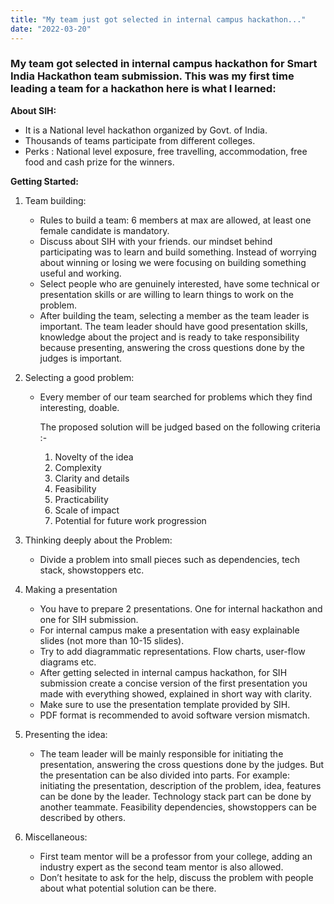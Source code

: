 ```yaml
---
title: "My team just got selected in internal campus hackathon..."
date: "2022-03-20"
---
```

### My team got selected in internal campus hackathon for Smart India Hackathon team submission. This was my first time leading a team for a hackathon here is what I learned:

**About SIH:**

- It is a National level hackathon organized by Govt. of India.
- Thousands of teams participate from different colleges.
- Perks : National level exposure, free travelling, accommodation, free food and cash prize for the winners.

**Getting Started:**

1. Team building:
    - Rules to build a team: 6 members at max are allowed, at least one female candidate is mandatory.
    - Discuss about SIH with your friends. our mindset behind participating was to learn and build something. Instead of worrying about winning or losing we were focusing on building something useful and working.
    - Select people who are genuinely interested, have some technical or presentation skills or are willing to learn things to work on the problem.
    - After building the team, selecting a member as the team leader is important. The team leader should have good presentation skills, knowledge about the project and is ready to take responsibility because presenting, answering the cross questions done by the judges is important.
2. Selecting a good problem:
    - Every member of our team searched for problems which they find interesting, doable.
        
        The proposed solution will be judged based on the following criteria :-
        
        1. Novelty of the idea
        2. Complexity
        3. Clarity and details
        4. Feasibility
        5. Practicability
        6. Scale of impact
        7. Potential for future work progression
    
3. Thinking deeply about the Problem:
    - Divide a problem into small pieces such as dependencies, tech stack, showstoppers etc.

4. Making a presentation
    - You have to prepare 2 presentations. One for internal hackathon and one for SIH submission.
    - For internal campus make a presentation with easy explainable slides (not more than 10-15 slides).
    - Try to add diagrammatic representations. Flow charts, user-flow diagrams etc.
    - After getting selected in internal campus hackathon, for SIH submission create a concise version of the first presentation you made with everything showed, explained in short way with clarity.
    - Make sure to use the presentation template provided by SIH.
    - PDF format is recommended to avoid software version mismatch.
    
5. Presenting the idea:
    - The team leader will be mainly responsible for initiating the presentation, answering the cross questions done by the judges. But the presentation can be also divided into parts. For example: initiating the presentation, description of the problem, idea, features can be done by the leader. Technology stack part can be done by another teammate. Feasibility dependencies, showstoppers can be described by others.
    
6. Miscellaneous:
    - First team mentor will be a professor from your college, adding an industry expert as the second team mentor is also allowed.
    - Don’t hesitate to ask for the help, discuss the problem with people about what potential solution can be there.
